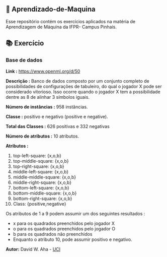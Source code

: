 ## :ledger: Aprendizado-de-Maquina

Esse repositório contém os exercícios aplicados na matéria de Aprendizagem de Máquina da IFPR- Campus Pinhais.

## :books: Exercício

### Base de dados

**Link :** https://www.openml.org/d/50

**Descrição :** Banco de dados composto por um conjunto completo de possibilidades
de configurações de tabuleiro, do qual o jogador X pode ser considerado vitorioso.
Isso ocorre quando o jogador X tem a possibilidade dentre as 8 de alinhar 3
símbolos iguais.

**Número de instâncias :** 958 instâncias.

**Classe :** positivo e negativo (positive e negative).

**Total das Classes :** 626 positivas e 332 negativas

**Número de atributos :** 10 atributos.

**Atributos :**
  1. top-left-square: {x,o,b}
  2. top-middle-square: {x,o,b}
  3. top-right-square: {x,o,b}
  4. middle-left-square: {x,o,b}
  5. middle-middle-square: {x,o,b}
  6. middle-right-square: {x,o,b}
  7. bottom-left-square: {x,o,b}
  8. bottom-middle-square: {x,o,b}
  9. bottom-right-square: {x,o,b}
  10. Class: {positive,negative}

Os atributos de 1 a 9 podem assumir um dos seguintes resultados :
  * x para os quadrados preenchidos pelo jogador X
  * o para os quadrados preenchidos pelo jogador O
  * b para os quadrados não preenchidos
  * Enquanto o atributo 10, pode assumir positivo e negativo.

**Autor:** David W. Aha - [UCI](http://archive.ics.uci.edu/ml/citation_policy.html)
